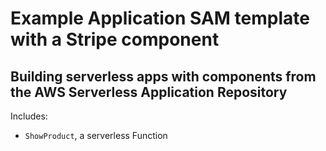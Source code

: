 # Example Application SAM template with a Stripe component

## Building serverless apps with components from the AWS Serverless Application Repository

Includes:

- `ShowProduct`, a serverless Function
